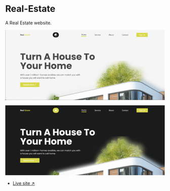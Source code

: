 # Real-Estate

A Real Estate website.

![Real Estate  Picture](./src/assets/re-light.png "Real Estate")

![Real Estate Dark mode Picture](./src/assets/re-dark.png "Real Estate")

- [Live site ↗](https://abdul-realestatecle.netlify.app/)
